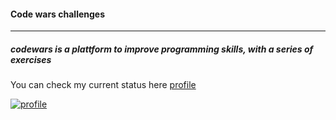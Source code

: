 #### Code wars challenges

------------

##### codewars is a plattform to improve programming skills, with a series of exercises

You can check my current status here [profile](https://www.codewars.com/users/primoAc/completed "profile")

[![profile](https://user-images.githubusercontent.com/91288043/142435856-2ba8909c-542f-4b06-95b4-afe3eeebf352.png "profile")](https://user-images.githubusercontent.com/91288043/142435856-2ba8909c-542f-4b06-95b4-afe3eeebf352.png "profile")